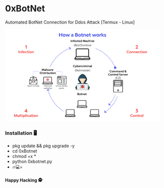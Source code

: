 # 0xBotNet
Automated BotNet Connection for Ddos Attack [Termux - Linux]

<img src="https://raw.githubusercontent.com/0xAbbarhSF/0xBotNet/main/images%20(3).png">

### Installation 🖥️
* pkg update && pkg upgrade -y
* cd 0xBotnet
* chmod +x *
* python 0xbotnet.py
* 🔥💻💀

#### Happy Hacking 🕵️

